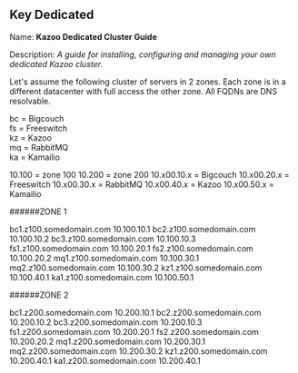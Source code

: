 ## Key Dedicated

Name: **Kazoo Dedicated Cluster Guide**

Description: *A guide for installing, configuring and managing your own dedicated Kazoo cluster.*

Let's assume the following cluster of servers in 2 zones.  Each zone is in a different datacenter with full access the other zone.  All FQDNs are DNS resolvable.

bc = Bigcouch  
fs = Freeswitch  
kz = Kazoo  
mq = RabbitMQ  
ka = Kamailio  

10.100 = zone 100 
10.200 = zone 200 
10.x00.10.x = Bigcouch 
10.x00.20.x = Freeswitch 
10.x00.30.x = RabbitMQ 
10.x00.40.x = Kazoo 
10.x00.50.x = Kamailio 

######ZONE 1

bc1.z100.somedomain.com  10.100.10.1
bc2.z100.somedomain.com  10.100.10.2
bc3.z100.somedomain.com  10.100.10.3
fs1.z100.somedomain.com  10.100.20.1
fs2.z100.somedomain.com  10.100.20.2
mq1.z100.somedomain.com  10.100.30.1
mq2.z100.somedomain.com  10.100.30.2
kz1.z100.somedomain.com  10.100.40.1
ka1.z100.somedomain.com  10.100.50.1


######ZONE 2

bc1.z200.somedomain.com  10.200.10.1
bc2.z200.somedomain.com  10.200.10.2
bc3.z200.somedomain.com  10.200.10.3
fs1.z200.somedomain.com  10.200.20.1
fs2.z200.somedomain.com  10.200.20.2
mq1.z200.somedomain.com  10.200.30.1
mq2.z200.somedomain.com  10.200.30.2
kz1.z200.somedomain.com  10.200.40.1
ka1.z200.somedomain.com  10.200.40.1





